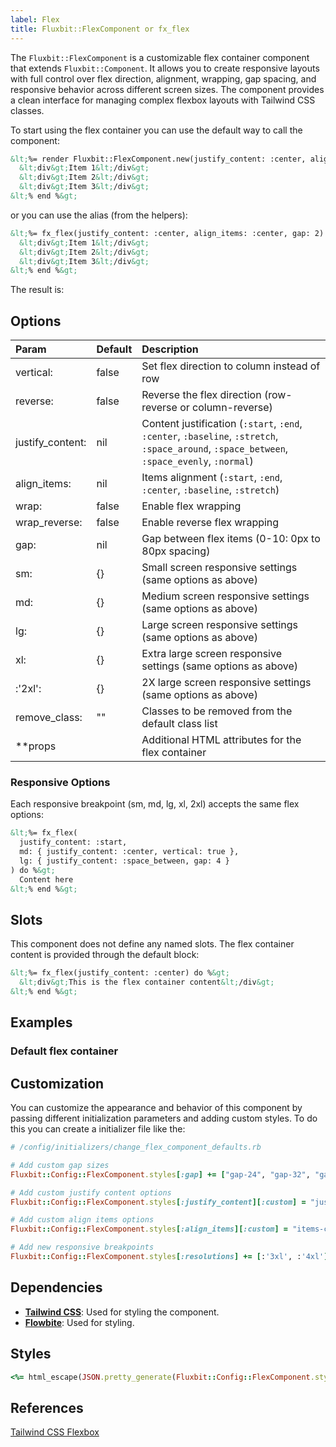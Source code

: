 ```yaml
---
label: Flex
title: Fluxbit::FlexComponent or fx_flex
---
```


The `Fluxbit::FlexComponent` is a customizable flex container component that extends `Fluxbit::Component`.
It allows you to create responsive layouts with full control over flex direction, alignment, wrapping, gap spacing, and responsive behavior across different screen sizes. The component provides a clean interface for managing complex flexbox layouts with Tailwind CSS classes.

To start using the flex container you can use the default way to call the component:

```html
&lt;%= render Fluxbit::FlexComponent.new(justify_content: :center, align_items: :center, gap: 2) do %&gt;
  &lt;div&gt;Item 1&lt;/div&gt;
  &lt;div&gt;Item 2&lt;/div&gt;
  &lt;div&gt;Item 3&lt;/div&gt;
&lt;% end %&gt;
```

or you can use the alias (from the helpers):

```html
&lt;%= fx_flex(justify_content: :center, align_items: :center, gap: 2) do %&gt;
  &lt;div&gt;Item 1&lt;/div&gt;
  &lt;div&gt;Item 2&lt;/div&gt;
  &lt;div&gt;Item 3&lt;/div&gt;
&lt;% end %&gt;
```

The result is:

<lookbook-embed app="/lookbook/" preview="Fluxbit::Components::FlexComponentPreview" scenario="default" panels="params,source"></lookbook-embed>

## Options

| Param              | Default | Description
|:-------------------|:--------|:------------
| vertical:          | false   | Set flex direction to column instead of row
| reverse:           | false   | Reverse the flex direction (row-reverse or column-reverse)
| justify_content:   | nil     | Content justification (`:start`, `:end`, `:center`, `:baseline`, `:stretch`, `:space_around`, `:space_between`, `:space_evenly`, `:normal`)
| align_items:       | nil     | Items alignment (`:start`, `:end`, `:center`, `:baseline`, `:stretch`)
| wrap:              | false   | Enable flex wrapping
| wrap_reverse:      | false   | Enable reverse flex wrapping
| gap:               | nil     | Gap between flex items (0-10: 0px to 80px spacing)
| sm:                | {}      | Small screen responsive settings (same options as above)
| md:                | {}      | Medium screen responsive settings (same options as above)
| lg:                | {}      | Large screen responsive settings (same options as above)
| xl:                | {}      | Extra large screen responsive settings (same options as above)
| :'2xl':            | {}      | 2X large screen responsive settings (same options as above)
| remove_class:      | ""      | Classes to be removed from the default class list
| **props            |         | Additional HTML attributes for the flex container

### Responsive Options

Each responsive breakpoint (sm, md, lg, xl, 2xl) accepts the same flex options:

```html
&lt;%= fx_flex(
  justify_content: :start,
  md: { justify_content: :center, vertical: true },
  lg: { justify_content: :space_between, gap: 4 }
) do %&gt;
  Content here
&lt;% end %&gt;
```

## Slots

This component does not define any named slots. The flex container content is provided through the default block:

```html
&lt;%= fx_flex(justify_content: :center) do %&gt;
  &lt;div&gt;This is the flex container content&lt;/div&gt;
&lt;% end %&gt;
```

## Examples

### Default flex container

<lookbook-embed app="/lookbook/" preview="Fluxbit::Components::FlexComponentPreview" scenario="default" panels="source"></lookbook-embed>

## Customization

You can customize the appearance and behavior of this component by passing different initialization parameters and adding custom styles.
To do this you can create a initializer file like the:

```ruby
# /config/initializers/change_flex_component_defaults.rb

# Add custom gap sizes
Fluxbit::Config::FlexComponent.styles[:gap] += ["gap-24", "gap-32", "gap-40"]

# Add custom justify content options
Fluxbit::Config::FlexComponent.styles[:justify_content][:custom] = "justify-custom"

# Add custom align items options
Fluxbit::Config::FlexComponent.styles[:align_items][:custom] = "items-custom"

# Add new responsive breakpoints
Fluxbit::Config::FlexComponent.styles[:resolutions] += [:'3xl', :'4xl']
```

## Dependencies

- [**Tailwind CSS**](https://tailwindcss.com/): Used for styling the component.
- [**Flowbite**](https://flowbite.com/): Used for styling.

## Styles

```ruby
<%= html_escape(JSON.pretty_generate(Fluxbit::Config::FlexComponent.styles)) %>
```

## References

[Tailwind CSS Flexbox](https://tailwindcss.com/docs/flexbox-grid)